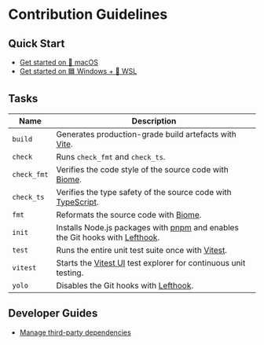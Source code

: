 # Contribution Guidelines

## Quick Start
- [Get started on 🍏 macOS](docs/quick-start/get-started-on-macos.md)
- [Get started on 🟦 Windows + 🐧 WSL](docs/quick-start/get-started-on-wsl.md)

## Tasks
| Name        | Description                                                                                                             |
|-------------|-------------------------------------------------------------------------------------------------------------------------|
| `build`     | Generates production-grade build artefacts with [Vite](https://vite.dev).                                               |
| `check`     | Runs `check_fmt` and `check_ts`.                                                                                        |
| `check_fmt` | Verifies the code style of the source code with [Biome](https://biomejs.dev).                                           |
| `check_ts`  | Verifies the type safety of the source code with [TypeScript](https://www.typescriptlang.org).                          |
| `fmt`       | Reformats the source code with [Biome](https://biomejs.dev).                                                            |
| `init`      | Installs Node.js packages with [pnpm](https://pnpm.io) and enables the Git hooks with [Lefthook](https://lefthook.dev). |
| `test`      | Runs the entire unit test suite once with [Vitest](https://vitest.dev).                                                 |
| `vitest`    | Starts the [Vitest UI](https://vitest.dev/guide/ui.html#vitest-ui) test explorer for continuous unit testing.           |
| `yolo`      | Disables the Git hooks with [Lefthook](https://lefthook.dev).                                                           |

## Developer Guides
- [Manage third-party dependencies](docs/guides/manage-third-party-dependencies.md)
